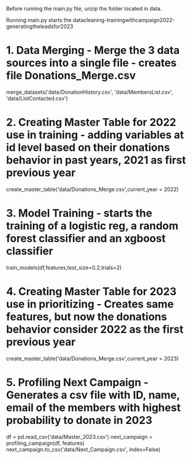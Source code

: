 Before running the main.py file, unzip the folder located in data. <br>

Running main.py starts the datacleaning-trainingwithcampaign2022-generatingtheleadsfor2023

# 1. Data Merging  - Merge the 3 data sources into a single file - creates file Donations_Merge.csv
merge_datasets('data/DonationHistory.csv', 
               'data/MembersList.csv',
               'data/ListContacted.csv')
               
# 2. Creating Master Table for 2022 use in training - adding variables at id level based on their donations behavior in past years, 2021 as first previous year
create_master_table('data/Donations_Merge.csv',current_year = 2022) 
    
# 3. Model Training - starts the training of a logistic reg, a random forest classifier and an xgboost classifier
train_models(df,features,test_size=0.2,trials=2)

# 4. Creating Master Table for 2023 use in prioritizing - Creates same features, but now the donations behavior consider 2022 as the first previous year
create_master_table('data/Donations_Merge.csv',current_year = 2023)

# 5. Profiling Next Campaign - Generates a csv file with ID, name, email of the members with highest probability to donate in 2023
df = pd.read_csv('data/Master_2023.csv')
next_campaign = profiling_campaign(df, features)
next_campaign.to_csv('data/Next_Campaign.csv', index=False)
